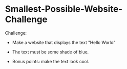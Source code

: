 # Smallest-Possible-Website-Challenge

Challenge:

- Make a website that displays the text "Hello World"

- The text must be some shade of blue.

- Bonus points: make the text look cool.